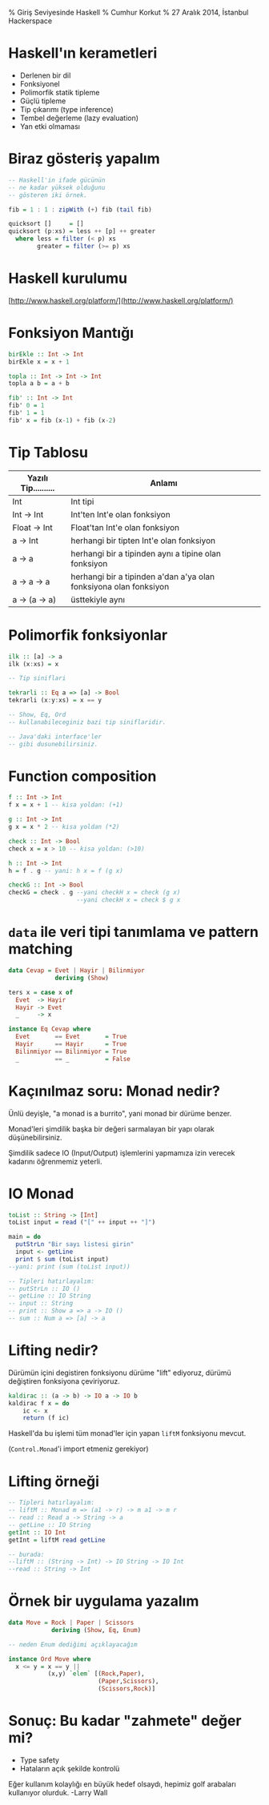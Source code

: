 % Giriş Seviyesinde Haskell
% Cumhur Korkut
% 27 Aralık 2014, İstanbul Hackerspace


# Haskell'ın kerametleri

* Derlenen bir dil
* Fonksiyonel
* Polimorfik statik tipleme
* Güçlü tipleme
* Tip çıkarımı (type inference)
* Tembel değerleme (lazy evaluation)
* Yan etki olmaması

# Biraz gösteriş yapalım

```haskell
-- Haskell'in ifade gücünün
-- ne kadar yüksek olduğunu
-- gösteren iki örnek.

fib = 1 : 1 : zipWith (+) fib (tail fib)

quicksort []     = []
quicksort (p:xs) = less ++ [p] ++ greater
  where less = filter (< p) xs
        greater = filter (>= p) xs
```

# Haskell kurulumu

[http://www.haskell.org/platform/](http://www.haskell.org/platform/)

# Fonksiyon Mantığı

```haskell
birEkle :: Int -> Int
birEkle x = x + 1

topla :: Int -> Int -> Int
topla a b = a + b

fib' :: Int -> Int
fib' 0 = 1
fib' 1 = 1
fib' x = fib (x-1) + fib (x-2)
```

# Tip Tablosu

| Yazılı Tip..........   | Anlamı                                                                  |
| ------------ | ----------------------------------------------------------------------- |
| Int          | Int tipi                                                                |
| Int -> Int   | Int'ten Int'e olan fonksiyon |
| Float -> Int | Float'tan Int'e olan fonksiyon |
| a -> Int     | herhangi bir tipten Int'e olan fonksiyon |
| a -> a       | herhangi bir a tipinden aynı a tipine olan fonksiyon |
| a -> a -> a  | herhangi bir a tipinden a'dan a'ya olan fonksiyona olan fonksiyon |
| a -> (a -> a)  | üsttekiyle aynı |

# Polimorfik fonksiyonlar

```haskell
ilk :: [a] -> a
ilk (x:xs) = x

-- Tip siniflari

tekrarli :: Eq a => [a] -> Bool
tekrarli (x:y:xs) = x == y

-- Show, Eq, Ord
-- kullanabileceginiz bazi tip siniflaridir.

-- Java'daki interface'ler
-- gibi dusunebilirsiniz.
```
# Function composition

```haskell
f :: Int -> Int
f x = x + 1 -- kisa yoldan: (+1)

g :: Int -> Int
g x = x * 2 -- kisa yoldan (*2)

check :: Int -> Bool
check x = x > 10 -- kisa yoldan: (>10)

h :: Int -> Int
h = f . g -- yani: h x = f (g x)

checkG :: Int -> Bool
checkG = check . g --yani checkH x = check (g x)
                   --yani checkH x = check $ g x
```


# `data` ile veri tipi tanımlama ve pattern matching

```haskell
data Cevap = Evet | Hayir | Bilinmiyor
             deriving (Show)

ters x = case x of
  Evet  -> Hayir
  Hayir -> Evet
  _     -> x

instance Eq Cevap where
  Evet       == Evet       = True
  Hayir      == Hayir      = True
  Bilinmiyor == Bilinmiyor = True
  _          == _          = False
```

# Kaçınılmaz soru: Monad nedir?

Ünlü deyişle, "a monad is a burrito", yani monad bir dürüme benzer.

Monad'leri şimdilik başka bir değeri sarmalayan bir yapı olarak düşünebilirsiniz.

Şimdilik sadece IO (Input/Output) işlemlerini yapmamıza izin verecek kadarını öğrenmemiz yeterli.

# IO Monad

```haskell
toList :: String -> [Int]
toList input = read ("[" ++ input ++ "]")

main = do
  putStrLn "Bir sayı listesi girin"
  input <- getLine
  print $ sum (toList input)
--yani: print (sum (toList input))

-- Tipleri hatırlayalım:
-- putStrLn :: IO ()
-- getLine :: IO String
-- input :: String
-- print :: Show a => a -> IO ()
-- sum :: Num a => [a] -> a
```

# Lifting nedir?

Dürümün içini degistiren fonksiyonu dürüme "lift" ediyoruz, dürümü
değiştiren fonksiyona çeviriyoruz.

```haskell
kaldirac :: (a -> b) -> IO a -> IO b
kaldirac f x = do
    ic <- x
    return (f ic)
```

Haskell'da bu işlemi tüm monad'ler için yapan `liftM` fonksiyonu mevcut.

(`Control.Monad`'i import etmeniz gerekiyor)

# Lifting örneği

```haskell
-- Tipleri hatırlayalım:
-- liftM :: Monad m => (a1 -> r) -> m a1 -> m r
-- read :: Read a -> String -> a
-- getLine :: IO String
getInt :: IO Int
getInt = liftM read getLine

-- burada:
--liftM :: (String -> Int) -> IO String -> IO Int
--read :: String -> Int
```

# Örnek bir uygulama yazalım

```haskell
data Move = Rock | Paper | Scissors
            deriving (Show, Eq, Enum)

-- neden Enum dediğimi açıklayacağım

instance Ord Move where
  x <= y = x == y ||
           (x,y) `elem` [(Rock,Paper),
                         (Paper,Scissors),
                         (Scissors,Rock)]
```

# Sonuç: Bu kadar "zahmete" değer mi?

* Type safety
* Hataların açık şekilde kontrolü

Eğer kullanım kolaylığı en büyük hedef olsaydı, hepimiz golf arabaları kullanıyor olurduk.  -Larry Wall
